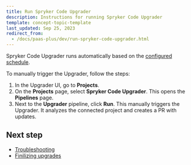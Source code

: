 ```yaml
---
title: Run Spryker Code Upgrader
description: Instructions for running Spryker Code Upgrader
template: concept-topic-template
last_updated: Sep 25, 2023
redirect_from:
  - /docs/paas-plus/dev/run-spryker-code-upgrader.html
---
```


Spryker Code Upgrader runs automatically based on the [configured schedule](/docs/scu/dev/configure-spryker-code-upgrader.html).

To manually trigger the Upgrader, follow the steps:

1. In the Upgrader UI, go to **Projects**.
2. On the **Projects** page, select **Spryker Code Upgrader**.
    This opens the **Pipelines** page.
3. Next to the **Upgrader** pipeline, click **Run**.
    This manually triggers the Upgrader. It analyzes the connected project and creates a PR with updates.

## Next step

* [Troubleshooting](/docs/ca/devscu/troubleshooting/troubleshooting-spryker-code-upgrader-issues.html)
* [Finilizing upgrades]()
